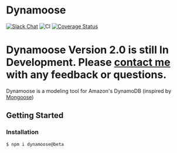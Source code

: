 # Dynamoose

[![Slack Chat](https://img.shields.io/badge/chat-on%20slack-informational.svg)](https://join.slack.com/t/dynamoose/shared_invite/enQtODM4OTI0MTc1NDc3LWI3MmNhMThmNmJmZDk5MmUxOTZmMGEwNGQzNTRkMjhjZGJlNGM5M2JmZjMzMzlkODRhMGY3MTQ5YjQ2Nzg3YTY) ![CI](https://github.com/dynamoosejs/dynamoose/workflows/CI/badge.svg) [![Coverage Status](https://coveralls.io/repos/github/dynamoosejs/dynamoose/badge.svg?branch=master)](https://coveralls.io/github/dynamoosejs/dynamoose?branch=master)

# Dynamoose Version 2.0 is still In Development. Please [contact me](https://charlie.fish/contact) with any feedback or questions.

Dynamoose is a modeling tool for Amazon's DynamoDB (inspired by [Mongoose](http://mongoosejs.com/))


## Getting Started

### Installation

```sh
$ npm i dynamoose@beta
```
